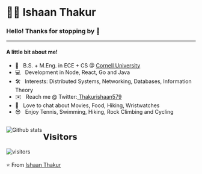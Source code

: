 # :man_technologist: Ishaan Thakur

### Hello! Thanks for stopping by 👋
___
#### A little bit about me!

- 🏫  &nbsp; B.S. + M.Eng. in ECE + CS @ <a href="https://www.cornell.edu">Cornell University</a>
- 💻  &nbsp; Development in Node, React, Go and Java
- 🛠  &nbsp; Interests: Distributed Systems, Networking, Databases, Information Theory
- ✉️   &nbsp; Reach me @ Twitter:<a href=" https://twitter.com/Thakurishaan579"> Thakurishaan579</a>
- 💬  &nbsp; Love to chat about Movies, Food, Hiking, Wristwatches
- 😎  &nbsp; Enjoy Tennis, Swimming, Hiking, Rock Climbing and Cycling
<br></br>
<p align='left'>
  <img align="left" src="https://github-readme-stats.vercel.app/api?username=ishaanthakur&&show_icons=true&title_color=fff&icon_color=79ff97&text_color=efefef&bg_color=24292e" alt="Github stats" title="Github Stats">
</p>


<!--
**ishaanthakur/ishaanthakur** is a ✨ _special_ ✨ repository because its `README.md` (this file) appears on your GitHub profile.

Here are some ideas to get you started:

- 🔭 I’m currently working on ...
- 🌱 I’m currently learning ...
- 👯 I’m looking to collaborate on ...
- 🤔 I’m looking for help with ...
- 💬 Ask me about ...
- 📫 How to reach me: ...
- 😄 Pronouns: ...
- ⚡ Fun fact: ...
-->

## 𝗩𝗶𝘀𝗶𝘁𝗼𝗿𝘀

![visitors](https://visitor-badge.glitch.me/badge?page_id=ishaanthakur.ishaanthakur)
<br><br>
⭐ From [Ishaan Thakur](https://github.com/ishaanthakur)
